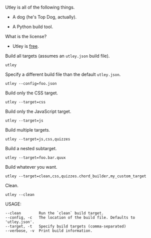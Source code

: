 Utley is all of the following things.

+ A dog (he's Top Dog, actually).

+ A Python build tool.

What is the license?
+ Utley is [free][wtfpl].

[wtfpl]: http://www.wtfpl.net/

Build all targets (assumes an `utley.json` build file).

    utley

Specify a different build file than the default `utley.json`.

    utley --config=foo.json

Build only the CSS target.

    utley --target=css

Build only the JavaScript target.

    utley --target=js

Build multiple targets.

    utley --target=js,css,quizzes

Build a nested subtarget.

    utley --target=foo.bar.quux

Build whatever you want.

    utley --target=clean,css,quizzes.chord_builder,my_custom_target

Clean.

    utley --clean

USAGE:

    --clean        Run the `clean` build target.
    --config, -c   The location of the build file. Defaults to 'utley.json'.
    --target, -t   Specify build targets (comma-separated)
    --verbose, -v  Print build information.

